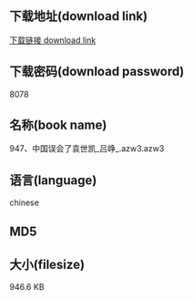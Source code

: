 ## 下载地址(download link)
[下载链接 download link](https://voluble-croquembouche-d321dc.netlify.app/?s=947%E3%80%81%E4%B8%AD%E5%9B%BD%E8%AF%AF%E4%BC%9A%E4%BA%86%E8%A2%81%E4%B8%96%E5%87%AF_%E5%90%95%E5%B3%A5_.azw3)

## 下载密码(download password)
8078

## 名称(book name)
947、中国误会了袁世凯_吕峥_.azw3.azw3

## 语言(language)
chinese

## MD5


## 大小(filesize)
946.6 KB
